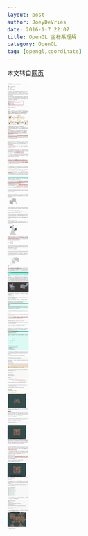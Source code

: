 ```yaml
---
layout: post
author: JoeyDeVries
date: 2016-1-7 22:07
title: OpenGL 坐标系理解
category: OpenGL
tag: [opengl,coordinate]
---
```


本文转自[网页](http://learnopengl-cn.readthedocs.org/zh/latest/01%20Getting%20started/08%20Coordinate%20Systems/)

<!-- more -->

![OpenGL Coordinate](/public/img/opengl/opengles_coordinate.png)
